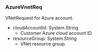 ### AzureVnetReq
VNetRequest for Azure account.

- cloudAccountId: System.String
  - Customer Azure cloud account ID.
- resourceGroup: System.String
  - VNet resource group.
